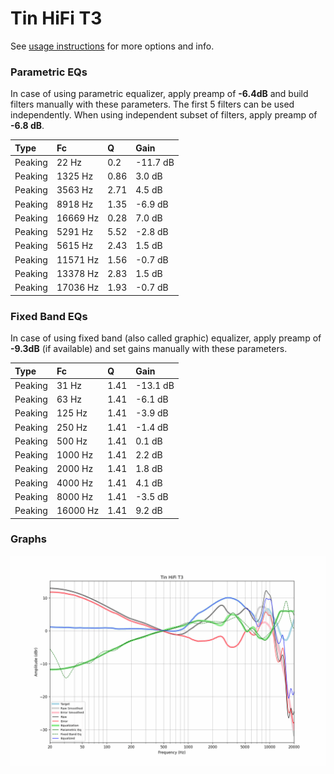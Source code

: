 # Tin HiFi T3
See [usage instructions](https://github.com/jaakkopasanen/AutoEq#usage) for more options and info.

### Parametric EQs
In case of using parametric equalizer, apply preamp of **-6.4dB** and build filters manually
with these parameters. The first 5 filters can be used independently.
When using independent subset of filters, apply preamp of **-6.8 dB**.

| Type    | Fc       |    Q | Gain     |
|:--------|:---------|:-----|:---------|
| Peaking | 22 Hz    | 0.2  | -11.7 dB |
| Peaking | 1325 Hz  | 0.86 | 3.0 dB   |
| Peaking | 3563 Hz  | 2.71 | 4.5 dB   |
| Peaking | 8918 Hz  | 1.35 | -6.9 dB  |
| Peaking | 16669 Hz | 0.28 | 7.0 dB   |
| Peaking | 5291 Hz  | 5.52 | -2.8 dB  |
| Peaking | 5615 Hz  | 2.43 | 1.5 dB   |
| Peaking | 11571 Hz | 1.56 | -0.7 dB  |
| Peaking | 13378 Hz | 2.83 | 1.5 dB   |
| Peaking | 17036 Hz | 1.93 | -0.7 dB  |

### Fixed Band EQs
In case of using fixed band (also called graphic) equalizer, apply preamp of **-9.3dB**
(if available) and set gains manually with these parameters.

| Type    | Fc       |    Q | Gain     |
|:--------|:---------|:-----|:---------|
| Peaking | 31 Hz    | 1.41 | -13.1 dB |
| Peaking | 63 Hz    | 1.41 | -6.1 dB  |
| Peaking | 125 Hz   | 1.41 | -3.9 dB  |
| Peaking | 250 Hz   | 1.41 | -1.4 dB  |
| Peaking | 500 Hz   | 1.41 | 0.1 dB   |
| Peaking | 1000 Hz  | 1.41 | 2.2 dB   |
| Peaking | 2000 Hz  | 1.41 | 1.8 dB   |
| Peaking | 4000 Hz  | 1.41 | 4.1 dB   |
| Peaking | 8000 Hz  | 1.41 | -3.5 dB  |
| Peaking | 16000 Hz | 1.41 | 9.2 dB   |

### Graphs
![](./Tin%20HiFi%20T3.png)